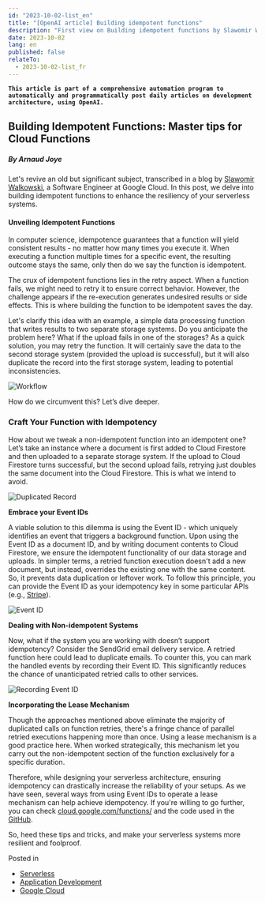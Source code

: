 ```yaml
---
id: "2023-10-02-list_en"
title: "[OpenAI article] Building idempotent functions"
description: "First view on Building idempotent functions by Slawomir Walkowski, cloud.google.com"
date: 2023-10-02
lang: en
published: false
relateTo:
  - 2023-10-02-list_fr
---
```


**`This article is part of a comprehensive automation program to automatically and programmatically post daily articles on development architecture, using OpenAI.`**

<article>

## Building Idempotent Functions: Master tips for Cloud Functions

##### By Arnaud Joye

Let's revive an old but significant subject, transcribed in a blog by [Slawomir Walkowski](https://cloud.google.com/blog/products/serverless/cloud-functions-pro-tips-building-idempotent-functions?hl=en), a Software Engineer at Google Cloud. In this post, we delve into building idempotent functions to enhance the resiliency of your serverless systems.

#### Unveiling Idempotent Functions

In computer science, idempotence guarantees that a function will yield consistent results - no matter how many times you execute it. When executing a function multiple times for a specific event, the resulting outcome stays the same, only then do we say the function is idempotent. 

The crux of idempotent functions lies in the retry aspect. When a function fails, we might need to retry it to ensure correct behavior. However, the challenge appears if the re-execution generates undesired results or side effects. This is where building the function to be idempotent saves the day. 

Let's clarify this idea with an example, a simple data processing function that writes results to two separate storage systems. Do you anticipate the problem here? What if the upload fails in one of the storages? As a quick solution, you may retry the function. It will certainly save the data to the second storage system (provided the upload is successful), but it will also duplicate the record into the first storage system, leading to potential inconsistencies. 

![Workflow](https://storage.googleapis.com/gweb-cloudblog-publish/images/1_TJuTVwD.max-400x400.png)

How do we circumvent this? Let’s dive deeper.

### Craft Your Function with Idempotency

How about we tweak a non-idempotent function into an idempotent one? Let’s take an instance where a document is first added to Cloud Firestore and then uploaded to a separate storage system. If the upload to Cloud Firestore turns successful, but the second upload fails, retrying just doubles the same document into the Cloud Firestore. This is what we intend to avoid. 

![Duplicated Record](https://storage.googleapis.com/gweb-cloudblog-publish/images/3_F8C8CQD.max-500x500.png)

**Embrace your Event IDs** 

A viable solution to this dilemma is using the Event ID - which uniquely identifies an event that triggers a background function. Upon using the Event ID as a document ID, and by writing document contents to Cloud Firestore, we ensure the idempotent functionality of our data storage and uploads. In simpler terms, a retried function execution doesn't add a new document, but instead, overrides the existing one with the same content. So, it prevents data duplication or leftover work. To follow this principle, you can provide the Event ID as your idempotency key in some particular APIs (e.g., [Stripe](https://stripe.com/blog/idempotency)). 

![Event ID](https://storage.googleapis.com/gweb-cloudblog-publish/images/4_g8cS8fa.max-500x500.png)

**Dealing with Non-idempotent Systems**

Now, what if the system you are working with doesn’t support idempotency? Consider the SendGrid email delivery service. A retried function here could lead to duplicate emails. To counter this, you can mark the handled events by recording their Event ID. This significantly reduces the chance of unanticipated retried calls to other services.

![Recording Event ID](https://storage.googleapis.com/gweb-cloudblog-publish/images/5_vIxFumt.max-600x600.png)

**Incorporating the Lease Mechanism**

Though the approaches mentioned above eliminate the majority of duplicated calls on function retries, there's a fringe chance of parallel retried executions happening more than once. Using a lease mechanism is a good practice here. When worked strategically, this mechanism let you carry out the non-idempotent section of the function exclusively for a specific duration. 

Therefore, while designing your serverless architecture, ensuring idempotency can drastically increase the reliability of your setups. As we have seen, several ways from using Event IDs to operate a lease mechanism can help achieve idempotency. If you're willing to go further, you can check [cloud.google.com/functions/](https://cloud.google.com/functions/) and the code used in the [GitHub](https://github.com/GoogleCloudPlatform/cloud-functions-reliability-nodejs/tree/master/idempotency).

So, heed these tips and tricks, and make your serverless systems more resilient and foolproof.

Posted in
- [Serverless](https://cloud.google.com/blog/products/serverless)
- [Application Development](https://cloud.google.com/blog/products/application-development)
- [Google Cloud](https://cloud.google.com/blog/products/gcp)


</article>

